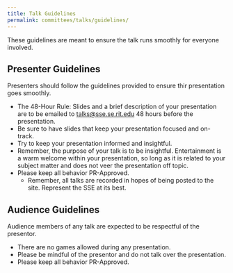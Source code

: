 ```yaml
---
title: Talk Guidelines
permalink: committees/talks/guidelines/
---
```


These guidelines are meant to ensure the talk runs smoothly for everyone involved.

Presenter Guidelines
--------------------

Presenters should follow the guidelines provided to ensure thir presentation goes smoothly.

- The 48-Hour Rule: Slides and a brief description of your presentation are to be emailed to talks@sse.se.rit.edu 48 hours before the presentation.
- Be sure to have slides that keep your presentation focused and on-track.
- Try to keep your presentation informed and insightful.
- Remember, the purpose of your talk is to be insightful. Entertainment is a warm welcome within your presentation, so long as it is related to your subject matter and does not veer the presentation off topic.
- Please keep all behavior PR-Approved.
	- Remember, all talks are recorded in hopes of being posted to the site. Represent the SSE at its best.

Audience Guidelines
-------------------

Audience members of any talk are expected to be respectful of the presentor.

- There are no games allowed during any presentation.
- Please be mindful of the presentor and do not talk over the presentation.
- Please keep all behavior PR-Approved.